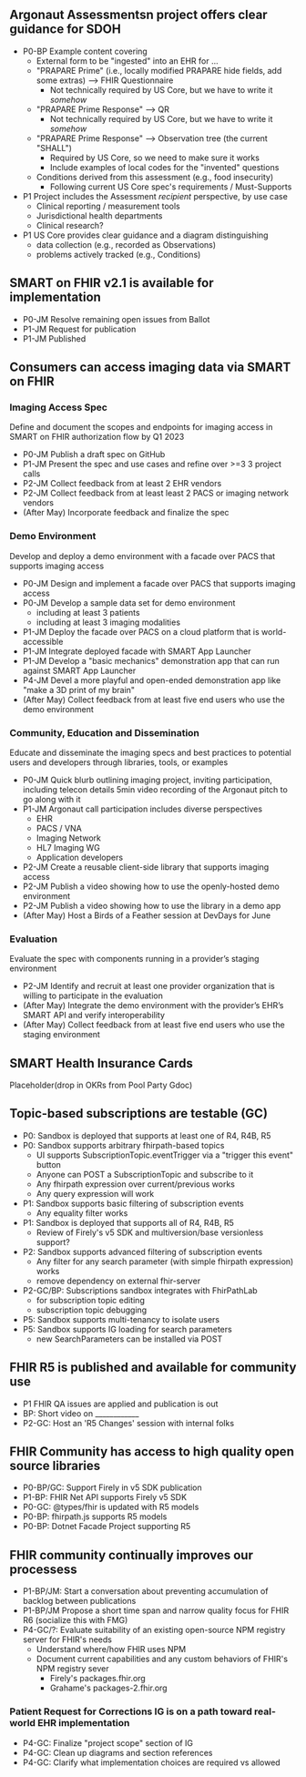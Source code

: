 ## Argonaut Assessmentsn project offers clear guidance for SDOH

* P0-BP Example content covering
    * External form to be "ingested" into an EHR for ...
    * "PRAPARE Prime" (i.e., locally modified PRAPARE hide fields, add some extras) --> FHIR Questionnaire
        * Not technically required by US Core, but we have to write it *somehow*
    * "PRAPARE Prime Response" --> QR 
        * Not technically required by US Core, but we have to write it *somehow*
    * "PRAPARE Prime Response" --> Observation tree (the current "SHALL")
        * Required by US Core, so we need to make sure it works
        * Include examples of local codes for the "invented" questions
    * Conditions derived from this assessment (e.g., food insecurity)
        * Following current US Core spec's requirements / Must-Supports
* P1 Project includes the Assessment *recipient* perspective, by use case
    * Clinical reporting / measurement tools
    * Jurisdictional health departments
    * Clinical research?
* P1 US Core provides clear guidance and a diagram distinguishing
    * data collection (e.g., recorded as Observations)
    * problems actively tracked (e.g., Conditions)

## SMART on FHIR v2.1 is available for implementation
* P0-JM Resolve remaining open issues from Ballot
* P1-JM Request for publication
* P1-JM Published

## Consumers can access imaging data via SMART on FHIR

### Imaging Access Spec
Define and document the scopes and endpoints for imaging access in SMART on FHIR authorization flow by Q1 2023

* P0-JM Publish a draft spec on GitHub
* P1-JM Present the spec and use cases and refine over >=3 3 project calls
* P2-JM Collect feedback from at least 2 EHR vendors
* P2-JM Collect feedback from at least least 2 PACS or imaging network vendors
* (After May) Incorporate feedback and finalize the spec

### Demo Environment
Develop and deploy a demo environment with a facade over PACS that supports imaging access

* P0-JM Design and implement a facade over PACS that supports imaging access
* P0-JM Develop a sample data set for demo environment
  *  including at least 3 patients
  *  including at least 3 imaging modalities
* P1-JM Deploy the facade over PACS on a cloud platform that is world-accessible
* P1-JM Integrate deployed facade with SMART App Launcher
* P1-JM Develop a "basic mechanics" demonstration app that can run against SMART App Launcher
* P4-JM Devel a more playful and open-ended demonstration app like "make a 3D print of my brain"
* (After May) Collect feedback from at least five end users who use the demo environment

### Community, Education and Dissemination

Educate and disseminate the imaging specs and best practices to potential users and developers through libraries, tools, or examples

* P0-JM Quick blurb outlining imaging project, inviting participation, including telecon details
     5min video recording of the Argonaut pitch to go along with it
* P1-JM Argonaut call participation includes diverse perspectives
    * EHR
    * PACS / VNA
    * Imaging Network
    * HL7 Imaging WG
    * Application developers
* P2-JM Create a reusable client-side library that supports imaging access
* P2-JM Publish a video showing how to use the openly-hosted demo environment
* P2-JM Publish a video showing how to use the library in a demo app
* (After May) Host a Birds of a Feather session at DevDays for June


### Evaluation

Evaluate the spec with components running in a provider’s staging environment 

* P2-JM Identify and recruit at least one provider organization that is willing to participate in the evaluation
* (After May) Integrate the demo environment with the provider’s EHR’s SMART API and verify interoperability
* (After May) Collect feedback from at least five end users who use the staging environment

## SMART Health Insurance Cards
Placeholder(drop in OKRs from Pool Party Gdoc)

## Topic-based subscriptions are testable (GC)

* P0: Sandbox is deployed that supports at least one of R4, R4B, R5
* P0: Sandbox supports arbitrary fhirpath-based topics
  * UI supports SubscriptionTopic.eventTrigger via a "trigger this event" button 
  * Anyone can POST a SubscriptionTopic and subscribe to it
  * Any fhirpath expression over current/previous works
  * Any query expression will work
* P1: Sandbox supports basic filtering of subscription events
  * Any equality filter works
* P1: Sandbox is deployed that supports all of R4, R4B, R5
    * Review of Firely's v5 SDK and multiversion/base versionless support?
* P2: Sandbox supports advanced filtering of subscription events
  * Any filter for any search parameter (with simple fhirpath expression) works
  * remove dependency on external fhir-server
* P2-GC/BP: Subscriptions sandbox integrates with FhirPathLab
    * for subscription topic editing
    * subscription topic debugging
* P5: Sandbox supports multi-tenancy to isolate users
* P5: Sandbox supports IG loading for search parameters
  * new SearchParameters can be installed via POST 
  
## FHIR R5 is published and available for community use
* P1 FHIR QA issues are applied and publication is out
* BP: Short video on ____________
* P2-GC: Host an 'R5 Changes' session with internal folks

## FHIR Community has access to high quality open source libraries
* P0-BP/GC: Support Firely in v5 SDK publication
* P1-BP: FHIR Net API supports Firely v5 SDK 
* P0-GC: @types/fhir is updated with R5 models
* P0-BP: fhirpath.js supports R5 models
* P0-BP: Dotnet Facade Project supporting R5

## FHIR community continually improves our processess

* P1-BP/JM: Start a conversation about preventing accumulation of backlog between publications
* P1-BP/JM Propose a short time span and narrow quality focus for FHIR R6 (socialize this with FMG)
* P4-GC/?: Evaluate suitability of an existing open-source NPM registry server for FHIR's needs
  * Understand where/how FHIR uses NPM
  * Document current capabilities and any custom behaviors of FHIR's NPM registry sever
      * Firely's packages.fhir.org
      * Grahame's packages-2.fhir.org

### Patient Request for Corrections IG is on a path toward real-world EHR implementation
* P4-GC: Finalize "project scope" section of IG
* P4-GC: Clean up diagrams and section references
* P4-GC: Clarify what implementation choices are required vs allowed
